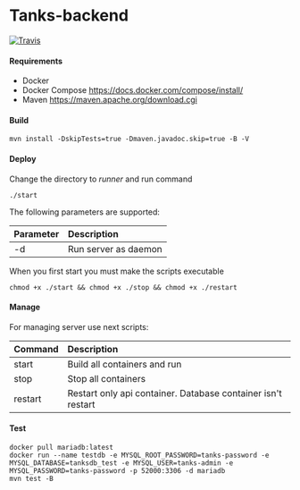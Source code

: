 # Tanks-backend

[![Travis](https://api.travis-ci.org/java-park-mail-ru/Something2.5D-09-2017.svg?branch=developer&style=flat)]()

#### Requirements
* Docker
* Docker Compose https://docs.docker.com/compose/install/
* Maven https://maven.apache.org/download.cgi

#### Build

    mvn install -DskipTests=true -Dmaven.javadoc.skip=true -B -V
    
#### Deploy
Сhange the directory to *runner* and run command

    ./start
    
The following parameters are supported:

| Parameter     | Description          |
| ------------- | :------------------- |
| -d            | Run server as daemon | 

    
When you first start you must make the scripts executable

    chmod +x ./start && chmod +x ./stop && chmod +x ./restart
    
#### Manage

For managing server use next scripts:

| Command       | Description                                                  |
| ------------- | :----------------------------------------------------------- |
| start         | Build all containers and run                                 | 
| stop          | Stop all containers                                          | 
| restart       | Restart only api container. Database container isn't restart | 


#### Test
    docker pull mariadb:latest
    docker run --name testdb -e MYSQL_ROOT_PASSWORD=tanks-password -e MYSQL_DATABASE=tanksdb_test -e MYSQL_USER=tanks-admin -e MYSQL_PASSWORD=tanks-password -p 52000:3306 -d mariadb
    mvn test -B

    


